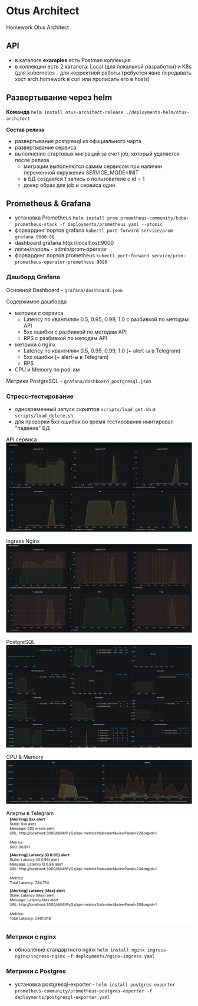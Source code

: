 # Otus Architect

Homework Otus Architect

## API
* в каталоге **examples** есть Postman коллекция
* в коллекции есть 2 каталога: Local (для локальной разработки) и K8s (для kubernetes - для корректной работы требуется явно передавать хост arch.homework в curl или прописать его в hosts)

## Развертывание через helm
**Команда** `helm install otus-architect-release ./deployments-helm/otus-architect`

**Состав релиза**  
* развертывание postgresql из официального чарта
* развертывание сервиса
* выполнение стартовых миграций за счет job, который удаляется после релиза
  * миграции выполняются самим сервисом при наличии переменной окружения SERVICE_MODE=INIT
  * в БД создается 1 запись о пользователе с id = 1
  * докер образ для job и сервиса один
  
## Prometheus & Grafana
* установка Prometheus `helm install prom prometheus-community/kube-prometheus-stack -f deployments/prometheus.yaml --atomic`
* форвардинг портов grafana `kubectl port-forward service/prom-grafana 9000:80`
* dashboard grafana http://localhost:9000
* логин/пароль - admin/prom-operator
* форвардинг портов prometheus `kubectl port-forward service/prom-prometheus-operator-prometheus 9090`

### Дашборд Grafana
Основной Dashboard - `grafana/dashboard.json`

Содержимое дашборда
* метрики с сервиса
  * Latency по квантилям 0.5, 0.95, 0.99, 1.0 с разбивкой по методам API
  * 5xx ошибки с разбивкой по методам API
  * RPS с разбивкой по методам API
* метрики с nginx
  * Latency по квантилям 0.5, 0.95, 0.99, 1.0 (+ alert-ы в Telegram)
  * 5xx ошибки (+ alert-ы в Telegram)
  * RPS
* CPU и Memory по pod-ам 

Метрики PostgreSQL - `grafana/dashboard_postgresql.json`

### Стресс-тестирование
* одновременный запуск скриптов `scripts/load_get.sh` и `scripts/load_delete.sh`
* для проверки 5хх ошибок во время тестирования имитировал "падение" БД

API сервиса
![API сервиса](./load-testing/grafana_api.png)

Ingress Nginx
![Ingress Nginx](./load-testing/grafana_nginx.png)

PostgreSQL
![PostgreSQL](./load-testing/grafana_postgresql.png)

CPU & Memory
![CPU & Memory](./load-testing/grafana_resources.png)

Алерты в Telegram
![Алерты в Telegram](./load-testing/telegram_alert.png)


### Метрики с nginx
* обновление стандартного nginx `helm install nginx ingress-nginx/ingress-nginx -f deployments/nginx-ingress.yaml`

### Метрики с Postgres
* установка postgresql-exporter - `helm install postgres-exporter prometheus-community/prometheus-postgres-exporter -f deployments/postgresql-exporter.yaml`

